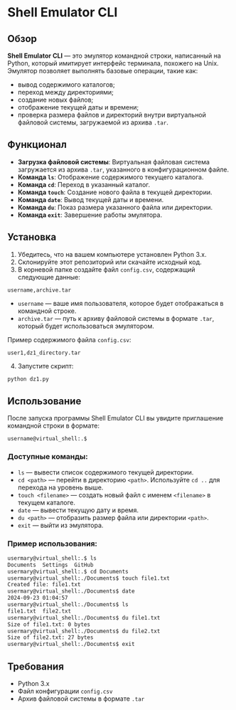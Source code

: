 
# Shell Emulator CLI

## Обзор

**Shell Emulator CLI** — это эмулятор командной строки, написанный на Python, который имитирует интерфейс терминала, похожего на Unix. Эмулятор позволяет выполнять базовые операции, такие как:
- вывод содержимого каталогов;
- переход между директориями;
- создание новых файлов;
- отображение текущей даты и времени;
- проверка размера файлов и директорий внутри виртуальной файловой системы, загружаемой из архива `.tar`.

## Функционал

- **Загрузка файловой системы**: Виртуальная файловая система загружается из архива `.tar`, указанного в конфигурационном файле.
- **Команда `ls`**: Отображение содержимого текущего каталога.
- **Команда `cd`**: Переход в указанный каталог.
- **Команда `touch`**: Создание нового файла в текущей директории.
- **Команда `date`**: Вывод текущей даты и времени.
- **Команда `du`**: Показ размера указанного файла или директории.
- **Команда `exit`**: Завершение работы эмулятора.

## Установка

1. Убедитесь, что на вашем компьютере установлен Python 3.x.
2. Склонируйте этот репозиторий или скачайте исходный код.
3. В корневой папке создайте файл `config.csv`, содержащий следующие данные:

```csv
username,archive.tar
```

- `username` — ваше имя пользователя, которое будет отображаться в командной строке.
- `archive.tar` — путь к архиву файловой системы в формате `.tar`, который будет использоваться эмулятором.

Пример содержимого файла `config.csv`:
```csv
user1,dz1_directory.tar
```

4. Запустите скрипт:
```bash
python dz1.py
```

## Использование

После запуска программы Shell Emulator CLI вы увидите приглашение командной строки в формате:

```
username@virtual_shell:.$ 
```

### Доступные команды:

- `ls` — вывести список содержимого текущей директории.
- `cd <path>` — перейти в директорию `<path>`. Используйте `cd ..` для перехода на уровень выше.
- `touch <filename>` — создать новый файл с именем `<filename>` в текущем каталоге.
- `date` — вывести текущую дату и время.
- `du <path>` — отобразить размер файла или директории `<path>`.
- `exit` — выйти из эмулятора.

### Пример использования:

```bash
usermary@virtual_shell:.$ ls
Documents  Settings  GitHub
usermary@virtual_shell:.$ cd Documents
usermary@virtual_shell:./Documents$ touch file1.txt
Created file: file1.txt
usermary@virtual_shell:./Documents$ date
2024-09-23 01:04:57
usermary@virtual_shell:./Documents$ ls 
file1.txt  file2.txt
usermary@virtual_shell:./Documents$ du file1.txt
Size of file1.txt: 0 bytes
usermary@virtual_shell:./Documents$ du file2.txt
Size of file2.txt: 27 bytes
usermary@virtual_shell:./Documents$ exit
```

## Требования

- Python 3.x
- Файл конфигурации `config.csv`
- Архив файловой системы в формате `.tar`
